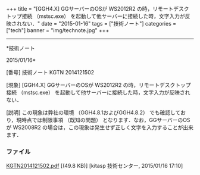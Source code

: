 ﻿+++
title = "[GGH4.X] GGサーバーのOSが WS2012R2 の時，リモートデスクトップ接続 （mstsc.exe） を起動して他サーバーに接続した時，文字入力が反映されない．"
date = "2015-01-16"
tags = ["技術ノート"]
categories = ["tech"]
banner = "img/technote.jpg"
+++

-----------------------------------------------------------------------------------------------------------------------------

*技術ノート

2015/01/16*


[番号]
技術ノート KGTN 2014121502

[現象]
[GGH4.X] GGサーバーのOSが WS2012R2 の時，リモートデスクトップ接続
（mstsc.exe） を起動して他サーバーに接続した時，文字入力が反映されない．

[説明]
この現象は弊社の環境 （GGH4.8.1およびGGH4.8.2）
でも確認しており，現時点では制限事項 （既知の問題）
となります．なお，GGサーバーのOSが WS2008R2
の場合は，この現象は発生せず正しく文字を入力することが出来ます．


### ファイル

 
 


[KGTN2014121502.pdf](http://techreport.kitasp.net/attachments/download/1816/KGTN2014121502.pdf)
 [(49.8 KB)] [kitasp 技術センター, 2015/01/16
17:10]


 


 

